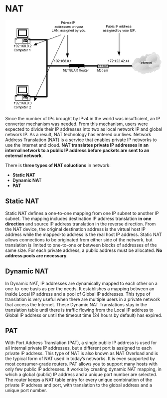 # NAT

<p align="center"><img src="https://github.com/wasny0ps/Network-Notes/blob/main/1x2%20-%20NAT/src/NAT.gif"></p>

Since the number of IPs brought by IPv4 in the world was insufficient, an IP converter mechanism was needed. From this mechanism, users were expected to divide their IP addresses into two as local network IP and global network IP. As a result, NAT technology has entered our lives. Network Address Translation (NAT) is a service that enables private IP networks to use the internet and cloud. **NAT translates private IP addresses in an internal network to a public IP address before packets are sent to an external network**.

There is **three types of NAT soluotions** in network:
- **Static NAT**
- **Dynamic NAT**
- **PAT**

## Static NAT

Static NAT defines a one-to-one mapping from one IP subnet to another IP subnet. The mapping includes destination IP address translation **in one direction** and source IP address translation in the reverse direction. From the NAT device, the original destination address is the virtual host IP address while the mapped-to address is the real host IP address. Static NAT allows connections to be originated from either side of the network, but translation is limited to one-to-one or between blocks of addresses of the same size. For each private address, a public address must be allocated. **No address pools are necessary**.


## Dynamic NAT

In Dynamic NAT, IP addresses are dynamically mapped to each other on a one-to-one basis as per the needs. It establishes a mapping between an Inside Local IP address and a pool of Global IP addresses. This type of translation is very useful when there are multiple users in a private network that access the Internet. These Dynamic NAT Translations stay in the translation table until there is traffic flowing from the Local IP address to Global IP address or until the timeout time (24 hours by default) has expired.

## PAT

With Port Address Translation (PAT), a single public IP address is used for all internal private IP addresses, but a different port is assigned to each private IP address. This type of NAT is also known as NAT Overload and is the typical form of NAT used in today’s networks. It is even supported by most consumer-grade routers. PAT allows you to support many hosts with only few public IP addresses. It works by creating dynamic NAT mapping, in which a global (public) IP address and a unique port number are selected. The router keeps a NAT table entry for every unique combination of the private IP address and port, with translation to the global address and a unique port number.


